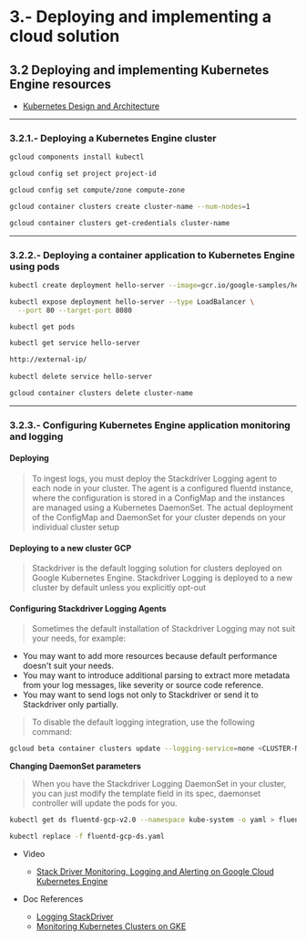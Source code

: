 # 3.-  Deploying and implementing a cloud solution

## 3.2 Deploying and implementing Kubernetes Engine resources

* [Kubernetes Design and Architecture](https://github.com/kubernetes/community/blob/master/contributors/design-proposals/architecture/architecture.md)

---
### 3.2.1.- Deploying a Kubernetes Engine cluster

```bash
gcloud components install kubectl

gcloud config set project project-id

gcloud config set compute/zone compute-zone

gcloud container clusters create cluster-name --num-nodes=1

gcloud container clusters get-credentials cluster-name
```
---
### 3.2.2.- Deploying a container application to Kubernetes Engine using pods

```bash
kubectl create deployment hello-server --image=gcr.io/google-samples/hello-app:1.0

kubectl expose deployment hello-server --type LoadBalancer \
  --port 80 --target-port 8080

kubectl get pods

kubectl get service hello-server

http://external-ip/
    
kubectl delete service hello-server

gcloud container clusters delete cluster-name

```
---
### 3.2.3.- Configuring Kubernetes Engine application monitoring and logging

#### **Deploying**
> To ingest logs, you must deploy the Stackdriver Logging agent to each node in your cluster. The agent is a configured fluentd instance, where the configuration is stored in a ConfigMap and the instances are managed using a Kubernetes DaemonSet. The actual deployment of the ConfigMap and DaemonSet for your cluster depends on your individual cluster setup

#### **Deploying to a new cluster GCP**
> Stackdriver is the default logging solution for clusters deployed on Google Kubernetes Engine. Stackdriver Logging is deployed to a new cluster by default unless you explicitly opt-out

#### **Configuring Stackdriver Logging Agents**
> Sometimes the default installation of Stackdriver Logging may not suit your needs, for example:
* You may want to add more resources because default performance doesn't suit your needs.
* You may want to introduce additional parsing to extract more metadata from your log messages, like severity or source code reference.
* You may want to send logs not only to Stackdriver or send it to Stackdriver only partially.
> To disable the default logging integration, use the following command:
```bash
gcloud beta container clusters update --logging-service=none <CLUSTER-NAME>
```

**Changing DaemonSet parameters**
> When you have the Stackdriver Logging DaemonSet in your cluster, you can just modify the template field in its spec, daemonset controller will update the pods for you.

```bash
kubectl get ds fluentd-gcp-v2.0 --namespace kube-system -o yaml > fluentd-gcp-ds.yaml

kubectl replace -f fluentd-gcp-ds.yaml
```

- Video
    * [Stack Driver Monitoring, Logging and Alerting on Google Cloud Kubernetes Engine](https://www.youtube.com/watch?v=oNEl-H0QWWg)

- Doc References
    * [Logging StackDriver](https://kubernetes.io/docs/tasks/debug-application-cluster/logging-stackdriver/)
    * [Monitoring Kubernetes Clusters on GKE](https://medium.com/google-cloud/gke-monitoring-84170ea44833)

